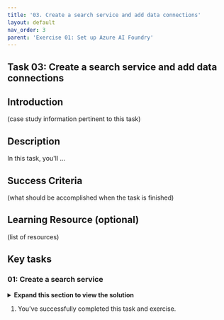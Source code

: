 ```yaml
---
title: '03. Create a search service and add data connections'
layout: default
nav_order: 3
parent: 'Exercise 01: Set up Azure AI Foundry'
---
```


## Task 03: Create a search service and add data connections

## Introduction

(case study information pertinent to this task)

## Description

In this task, you'll …

## Success Criteria

(what should be accomplished when the task is finished)

## Learning Resource (optional)

(list of resources)

## Key tasks

### 01: Create a search service

<details markdown="block">
<summary><strong>Expand this section to view the solution</strong></summary>

1. To create a search service, return to the Azure portal tab.

1. In the search bar at the top, search for **search** , then select **AI Search**.

    ![v2r1tigl.jpg](../media/v2r1tigl.jpg)

1. From the **AI Search** page, select **Create search service**.

1. On the **Create a search service** page, select your resource group and region (these may differ from the screenshot). Name the search service **azureaiss**, select **Review + create**, then select **Create**.

    ![sq9o5w3h.jpg](../media/sq9o5w3h.jpg)

1. Return to the tab with Azure AI Overview . On the right of the Overview  page, select **Open in management center**.

    ![279fty98.jpg](../media/279fty98.jpg)

1. From the **Management center**  for **project1**, under **Connected resources**, select **+ New connection**.

    ![ll51s4aw.jpg](../media/ll51s4aw.jpg)

1. On the **Add a connection to external assets** page, select **Azure AI Search**, then select **Add connection** next to the **azureaiss** service.

    ![ejir7drr.jpg](../media/ejir7drr.jpg)

</details>

1. You’ve successfully completed this task and exercise.
